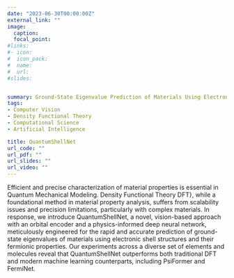 ```yaml
---
date: "2023-06-30T00:00:00Z"
external_link: ""
image:
  caption: 
  focal_point: 
#links:
#- icon: 
#  icon_pack: 
#  name: 
#  url: 
#slides: 


summary: Ground-State Eigenvalue Prediction of Materials Using Electronic Shell Structures and Fermionic Properties via Convolutions
tags:
- Computer Vision
- Density Functional Theory
- Computational Science
- Artificial Intelligence

title: QuantumShellNet
url_code: ""
url_pdf: ""
url_slides: ""
url_video: ""
---
```

Efficient and precise characterization of material properties is essential in Quantum Mechanical Modeling. Density Functional Theory DFT}, while a foundational method in material property analysis, suffers from scalability issues and precision limitations, particularly with complex materials. In response, we introduce  QuantumShellNet,  a novel, vision-based approach with an orbital encoder and a physics-informed deep neural network, meticulously engineered for the rapid and accurate prediction of ground-state eigenvalues of materials using electronic shell structures and their fermionic properties. Our experiments across a diverse set of elements and molecules reveal that QuantumShellNet outperforms both traditional DFT and modern machine learning counterparts, including PsiFormer and FermiNet.